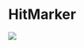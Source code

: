 # HitMarker
![]([name-of-giphy.gif](https://media1.tenor.com/images/c27c8b8a2846f0bae6f9cb1673317168/tenor.gif?itemid=26800475))
